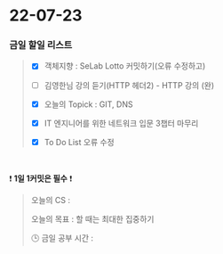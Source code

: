 # 22-07-23
### 금일 할일 리스트


> - [X]  객체지향 : SeLab Lotto 커밋하기(오류 수정하고)
>
> - [ ]  김영한님 강의 듣기(HTTP 헤더2) - HTTP 강의 (완)
>
> - [X]  오늘의 Topick : GIT, DNS
>
> - [X]  IT 엔지니어를 위한 네트워크 입문 3챕터 마무리
>
>  -[X]  To Do List 오류 수정 

<br/>

❗ **1일 1커밋은 필수** ❗
> 오늘의 CS :
>
> 오늘의 목표  : 할 때는 최대한 집중하기
>
> 🕒 금일 공부 시간 :

<br/>
